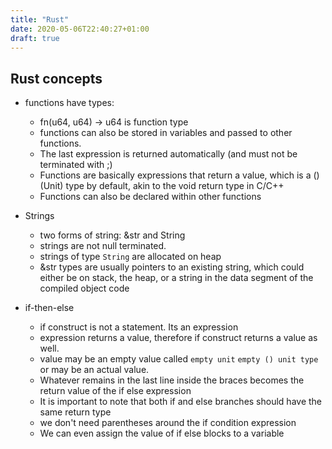 ```yaml
---
title: "Rust"
date: 2020-05-06T22:40:27+01:00
draft: true
---
```


## Rust concepts

* functions have types:
    - fn(u64, u64) -> u64 is function type
    - functions can also be stored in variables and passed to other functions.
    - The last expression is returned automatically (and must not be terminated with ;)
    - Functions are basically expressions that return a value, which is a () (Unit) type by default, akin to the void return type in C/C++
    - Functions can also be declared within other functions

* Strings
    - two forms of string: &str and String
    - strings are not null terminated.
    - strings of type `String` are allocated on heap
    - &str types are usually pointers to an existing string, which could either be on stack, the heap, or a string in the data segment of the compiled object code

* if-then-else
   - if construct is not a statement. Its an expression
   - expression returns a value, therefore if construct returns a value as well.
   - value may be an empty value called `empty unit` `empty () unit type` or may be an actual value.
   - Whatever remains in the last line inside the braces becomes the return value of the if else expression
   - It is important to note that both if and else branches should have the same return type
   - we don't need parentheses around the if condition expression
   - We can even assign the value of if else blocks to a variable
